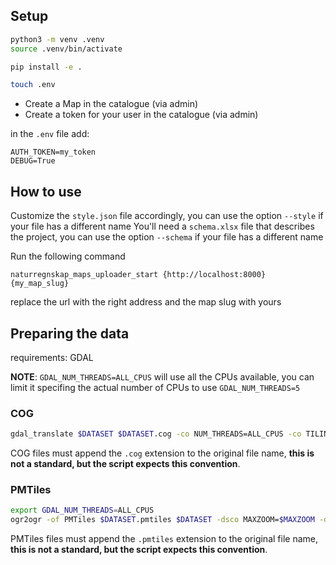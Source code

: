 

## Setup
```bash
python3 -m venv .venv
source .venv/bin/activate

pip install -e .

touch .env
```

- Create a Map in the catalogue (via admin)
- Create a token for your user in the catalogue (via admin)

in the `.env` file add:
```
AUTH_TOKEN=my_token
DEBUG=True
```

## How to use
Customize the `style.json` file accordingly, you can use the option `--style` if your file has a different name
You'll need a `schema.xlsx` file that describes the project, you can use the option `--schema` if your file has a different name

Run the following command

```
naturregnskap_maps_uploader_start {http://localhost:8000} {my_map_slug}
```

replace the url with the right address and the map slug with yours



## Preparing the data
requirements: GDAL

**NOTE**: `GDAL_NUM_THREADS=ALL_CPUS` will use all the CPUs available, you can limit it specifing the actual number of CPUs to use `GDAL_NUM_THREADS=5`

### COG

```bash
gdal_translate $DATASET $DATASET.cog -co NUM_THREADS=ALL_CPUS -co TILING_SCHEME=GoogleMapsCompatible -of COG
```

COG files must append the `.cog` extension to the original file name, **this is not a standard, but the script expects this convention**.


### PMTiles
```bash
export GDAL_NUM_THREADS=ALL_CPUS
ogr2ogr -of PMTiles $DATASET.pmtiles $DATASET -dsco MAXZOOM=$MAXZOOM -dsco MINZOOM=$MINZOOM
```

PMTiles files must append the `.pmtiles` extension to the original file name, **this is not a standard, but the script expects this convention**.
